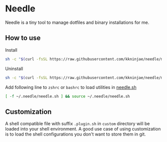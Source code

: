 # Needle

Needle is a tiny tool to manage dotfiles and binary installations for me.

## How to use

Install

```sh
sh -c "$(curl -fsSL https://raw.githubusercontent.com/kkninjae/needle/master/setup.sh)"
```


Uninstall

```sh
sh -c "$(curl -fsSL https://raw.githubusercontent.com/kkninjae/needle/master/setup.sh)" --uninstall
```


Add following line to `zshrc` or `bashrc` to load utilities in [needle.sh](needle.sh)

```sh
[ -f ~/.needle/needle.sh ] && source ~/.needle/needle.sh
```


## Customization

A shell compatible file with suffix `.plugin.sh` in `custom` directory will be loaded into your shell environment.
A good use case of using customization is to load the shell configurations you don't want to store them in git.
